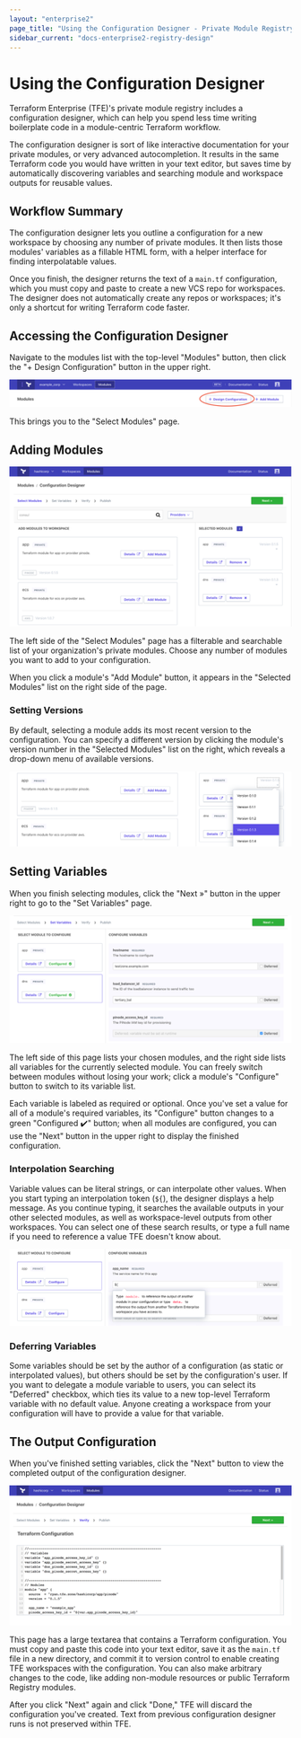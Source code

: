 ```yaml
---
layout: "enterprise2"
page_title: "Using the Configuration Designer - Private Module Registry - Terraform Enterprise Beta"
sidebar_current: "docs-enterprise2-registry-design"
---
```


# Using the Configuration Designer

Terraform Enterprise (TFE)'s private module registry includes a configuration designer, which can help you spend less time writing boilerplate code in a module-centric Terraform workflow.

The configuration designer is sort of like interactive documentation for your private modules, or very advanced autocompletion. It results in the same Terraform code you would have written in your text editor, but saves time by automatically discovering variables and searching module and workspace outputs for reusable values.

## Workflow Summary

The configuration designer lets you outline a configuration for a new workspace by choosing any number of private modules. It then lists those modules' variables as a fillable HTML form, with a helper interface for finding interpolatable values.

Once you finish, the designer returns the text of a `main.tf` configuration, which you must copy and paste to create a new VCS repo for workspaces. The designer does not automatically create any repos or workspaces; it's only a shortcut for writing Terraform code faster.

## Accessing the Configuration Designer

Navigate to the modules list with the top-level "Modules" button, then click the "+ Design Configuration" button in the upper right.

![TFE screenshot: the design configuration button](./images/design-start.png)

This brings you to the "Select Modules" page.

## Adding Modules

![TFE screenshot: the select modules page](./images/design-add-module.png)

The left side of the "Select Modules" page has a filterable and searchable list of your organization's private modules. Choose any number of modules you want to add to your configuration.

When you click a module's "Add Module" button, it appears in the "Selected Modules" list on the right side of the page.

### Setting Versions

By default, selecting a module adds its most recent version to the configuration. You can specify a different version by clicking the module's version number in the "Selected Modules" list on the right, which reveals a drop-down menu of available versions.

![TFE screenshot: setting a module version with the drop-down](./images/design-set-version.png)

## Setting Variables

When you finish selecting modules, click the "Next »" button in the upper right to go to the "Set Variables" page.

![TFE screenshot: the set variables page](./images/design-variables-finished.png)

The left side of this page lists your chosen modules, and the right side lists all variables for the currently selected module. You can freely switch between modules without losing your work; click a module's "Configure" button to switch to its variable list.

Each variable is labeled as required or optional. Once you've set a value for all of a module's required variables, its "Configure" button changes to a green "Configured ✔️" button; when all modules are configured, you can use the "Next" button in the upper right to display the finished configuration.

### Interpolation Searching

Variable values can be literal strings, or can interpolate other values. When you start typing an interpolation token (`${`), the designer displays a help message. As you continue typing, it searches the available outputs in your other selected modules, as well as workspace-level outputs from other workspaces. You can select one of these search results, or type a full name if you need to reference a value TFE doesn't know about.

![TFE screenshot: interpolation help](./images/design-variables-help.png)

### Deferring Variables

Some variables should be set by the author of a configuration (as static or interpolated values), but others should be set by the configuration's user. If you want to delegate a module variable to users, you can select its "Deferred" checkbox, which ties its value to a new top-level Terraform variable with no default value. Anyone creating a workspace from your configuration will have to provide a value for that variable.

## The Output Configuration

When you've finished setting variables, click the "Next" button to view the completed output of the configuration designer.

![TFE screenshot: configuration designer output](./images/design-verify.png)

This page has a large textarea that contains a Terraform configuration. You must copy and paste this code into your text editor, save it as the `main.tf` file in a new directory, and commit it to version control to enable creating TFE workspaces with the configuration. You can also make arbitrary changes to the code, like adding non-module resources or public Terraform Registry modules.

After you click "Next" again and click "Done," TFE will discard the configuration you've created. Text from previous configuration designer runs is not preserved within TFE.
